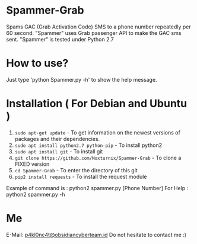 # Spammer-Grab
Spams GAC (Grab Activation Code) SMS to a phone number repeatedly per 60 second. "Spammer" uses Grab passenger API to make the GAC sms sent. "Spammer" is tested under Python 2.7

# How to use?
Just type 'python Spammer.py -h' to show the help message.

# Installation ( For Debian and Ubuntu )
1. `sudo apt-get update` - To get information on the newest versions of packages and their dependencies.
2. `sudo apt install python2.7 python-pip` - To install python2
3. `sudo apt install git` - To install git
4. `git clone https://github.com/Noxturnix/Spammer-Grab` - To clone a FIXED version
5. `cd Spammer-Grab` - To enter the directory of this git
6. `pip2 install requests` - To install the request module

Example of command is : python2 spammer.py [Phone Number]
For Help : python2 spammer.py -h

# Me
E-Mail: p4kl0nc4t@obsidiancyberteam.id
Do not hesitate to contact me :)
